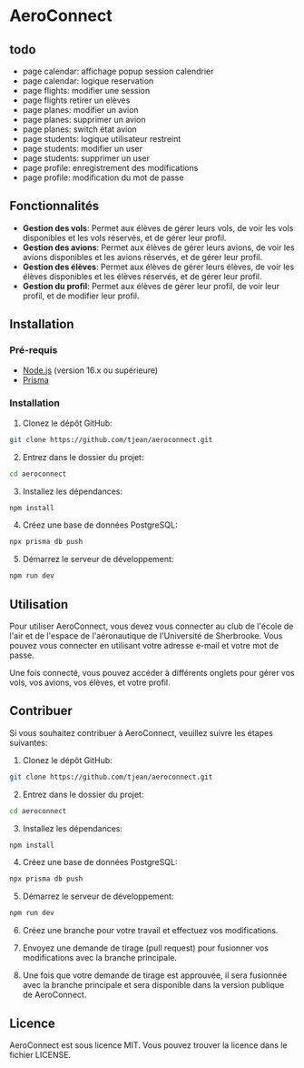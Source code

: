 # AeroConnect

## todo
- page calendar: affichage popup session calendrier
- page calendar: logique reservation
- page flights: modifier une session
- page flights retirer un elèves
- page planes: modifier un avion
- page planes: supprimer un avion
- page planes: switch état avion
- page students: logique utilisateur restreint
- page students: modifier un user
- page students: supprimer un user
- page profile: enregistrement des modifications
- page profile: modification du mot de passe


## Fonctionnalités

- **Gestion des vols**: Permet aux élèves de gérer leurs vols, de voir les vols disponibles et les vols réservés, et de gérer leur profil.
- **Gestion des avions**: Permet aux élèves de gérer leurs avions, de voir les avions disponibles et les avions réservés, et de gérer leur profil.
- **Gestion des élèves**: Permet aux élèves de gérer leurs élèves, de voir les élèves disponibles et les élèves réservés, et de gérer leur profil.
- **Gestion du profil**: Permet aux élèves de gérer leur profil, de voir leur profil, et de modifier leur profil.

## Installation

### Pré-requis

- [Node.js](https://nodejs.org/en/) (version 16.x ou supérieure)
- [Prisma](https://www.prisma.io/docs/guides/database/install-prisma-manually/install-prisma-manually)

### Installation

1. Clonez le dépôt GitHub:

```bash
git clone https://github.com/tjean/aeroconnect.git
```

2. Entrez dans le dossier du projet:

```bash
cd aeroconnect
```

3. Installez les dépendances:

```bash
npm install
```

4. Créez une base de données PostgreSQL:

```bash
npx prisma db push
```

5. Démarrez le serveur de développement:

```bash
npm run dev
```

## Utilisation

Pour utiliser AeroConnect, vous devez vous connecter au club de l'école de l'air et de l'espace de l'aéronautique de l'Université de Sherbrooke. Vous pouvez vous connecter en utilisant votre adresse e-mail et votre mot de passe.

Une fois connecté, vous pouvez accéder à différents onglets pour gérer vos vols, vos avions, vos élèves, et votre profil.

## Contribuer

Si vous souhaitez contribuer à AeroConnect, veuillez suivre les étapes suivantes:

1. Clonez le dépôt GitHub:

```bash
git clone https://github.com/tjean/aeroconnect.git
```

2. Entrez dans le dossier du projet:

```bash
cd aeroconnect
```

3. Installez les dépendances:

```bash
npm install
```

4. Créez une base de données PostgreSQL:

```bash
npx prisma db push
```

5. Démarrez le serveur de développement:

```bash
npm run dev
```

6. Créez une branche pour votre travail et effectuez vos modifications.

7. Envoyez une demande de tirage (pull request) pour fusionner vos modifications avec la branche principale.

8. Une fois que votre demande de tirage est approuvée, il sera fusionnée avec la branche principale et sera disponible dans la version publique de AeroConnect.

## Licence

AeroConnect est sous licence MIT. Vous pouvez trouver la licence dans le fichier LICENSE.